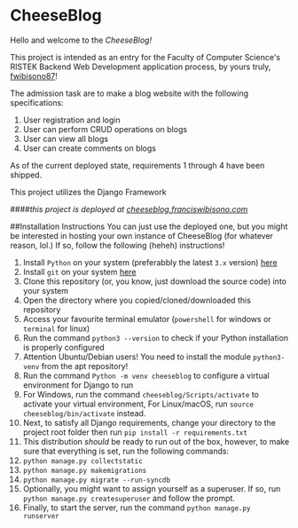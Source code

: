 # CheeseBlog
Hello and welcome to the *CheeseBlog!*

This project is intended as an entry for the Faculty of Computer Science's RISTEK Backend Web Development application process, by yours truly, [fwibisono87](http://www.franciswibisono.com)!

The admission task are to make a blog website with the following specifications:
1. User registration and login
2. User can perform CRUD operations on blogs
3. User can view all blogs
4. User can create comments on blogs

As of the current deployed state, requirements 1 through 4 have been shipped.

This project utilizes the Django Framework

####*this project is deployed at [cheeseblog.franciswibisono.com](http://cheeseblog.franciswibisono.com)*

##Installation Instructions
You can just use the deployed one, but you might be interested in hosting your own instance of CheeseBlog (for whatever reason, lol.) If so, follow the following (heheh) instructions!
1. Install `Python` on your system (preferabbly the latest `3.x` version) [here](https://www.python.org/downloads/)
2. Install `git` on your system [here](https://git-scm.com/)
3. Clone this repository (or, you know, just download the source code) into your system
4. Open the directory where you copied/cloned/downloaded this repository
5. Access your favourite terminal emulator (`powershell` for windows or `terminal` for linux)
6. Run the command `python3 --version` to check if your Python installation is properly configured
7. Attention Ubuntu/Debian users! You need to install the module `python3-venv` from the apt repository!
8. Run the command `Python -m venv cheeseblog` to configure a virtual environment for Django to run
9. For Windows, run the command `cheeseblog/Scripts/activate` to activate your virtual environment, For Linux/macOS, run `source cheeseblog/bin/activate` instead.
10. Next, to satisfy all Django requirements, change your directory to the project root folder then run `pip install -r requirements.txt`
11. This distribution *should* be ready to run out of the box, however, to make sure that everything is set, run the following commands:
12. `python manage.py collectstatic`
13. `python manage.py makemigrations`
14. `python manage.py migrate --run-syncdb`
15. Optionally, you might want to assign yourself as a superuser. If so, run `python manage.py createsuperuser` and follow the prompt.
16. Finally, to start the server, run the command `python manage.py runserver`
